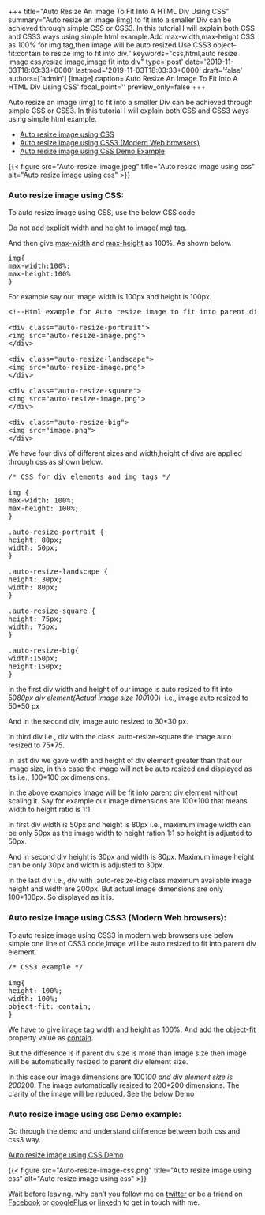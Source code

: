 +++
title="Auto Resize An Image To Fit Into A HTML Div Using CSS"
summary="Auto resize an image (img) to fit into a smaller Div can be achieved through simple CSS or CSS3. In this tutorial I will explain both CSS and CSS3 ways using simple html example.Add max-width,max-height CSS as 100% for img tag,then image will be auto resized.Use CSS3 object-fit:contain to resize img to fit into div."
keywords="css,html,auto resize image css,resize image,image fit into div"
type='post'
date='2019-11-03T18:03:33+0000'
lastmod='2019-11-03T18:03:33+0000'
draft='false'
authors=['admin']
[image]
caption='Auto Resize An Image To Fit Into A HTML Div Using CSS'
focal_point=''
preview_only=false
+++








Auto resize an image (img) to fit into a smaller Div can be achieved through simple CSS or CSS3. In this tutorial I will explain both CSS and CSS3 ways using simple html example.

<ul><li><a href="#withcss">Auto resize image using CSS</a></li><li><a href="#withcss3">Auto resize image using CSS3 (Modern Web browsers)</a></li><li><a href="#htmlDemo">Auto resize image using CSS Demo Example</a></li></ul>

{{< figure src="Auto-resize-image.jpeg" title="Auto resize image using css" alt="Auto resize image using css" >}}

### Auto resize image using CSS:

To auto resize image using CSS, use the below CSS code

Do not add explicit width and height to image(img) tag.

And then give <span style="text-decoration: underline;">max-width</span> and <span style="text-decoration: underline;">max-height</span> as 100%. As shown below.

<pre>img{
max-width:100%;
max-height:100%
}</pre>

For example say our image width is 100px and height is 100px.

<pre>&lt;!--Html example for Auto resize image to fit into parent div using CSS--&gt;

&lt;div class="auto-resize-portrait"&gt;
&lt;img src="auto-resize-image.png"&gt;
&lt;/div&gt;

&lt;div class="auto-resize-landscape"&gt;
&lt;img src="auto-resize-image.png"&gt;
&lt;/div&gt;

&lt;div class="auto-resize-square"&gt;
&lt;img src="auto-resize-image.png"&gt;
&lt;/div&gt;

&lt;div class="auto-resize-big"&gt;
&lt;img src="image.png"&gt;
&lt;/div&gt;</pre>

We have four divs of different sizes and width,height of divs are applied through css as shown below.

<pre>/* CSS for div elements and img tags */

img {
max-width: 100%;
max-height: 100%;
}

.auto-resize-portrait {
height: 80px;
width: 50px;
}

.auto-resize-landscape {
height: 30px;
width: 80px;
}

.auto-resize-square {
height: 75px;
width: 75px;
}

.auto-resize-big{
width:150px;
height:150px;
}</pre>

In the first div width and height of our image is auto resized to fit into 50*80px div element(Actual image size 100*100)&nbsp; i.e., image auto resized to 50*50 px

And in the second div, image auto resized to 30*30 px.

In third div i.e., div with the class .auto-resize-square the image auto resized to 75*75.

In last div we gave width and height of div element greater than that our image size, in this case the image will not be auto resized and displayed as its i.e., 100*100 px dimensions.

In the above examples Image will be fit into parent div element without scaling it. Say for example our image dimensions are 100*100 that means width to height ratio is 1:1.

In first div width is 50px and height is 80px i.e., maximum image width can be only 50px as the image width to height ration 1:1 so height is adjusted to 50px.

And in second div height is 30px and width is 80px. Maximum image height can be only 30px and width is adjusted to 30px.

In the last div i.e., div with&nbsp;.auto-resize-big class maximum available image height and width are 200px. But actual image dimensions are only 100*100px. So displayed as it is.

### Auto resize image using CSS3 (Modern Web browsers):

To auto resize image using CSS3 in modern web browsers use&nbsp;below simple one line of CSS3 code,image will be auto resized to fit into parent div element.

<pre>/* CSS3 example */

img{
height: 100%;
width: 100%;
object-fit: contain;
}</pre>

We have to give image tag width and height as 100%. And add the <span style="text-decoration: underline;">object-fit</span> property value as <span style="text-decoration: underline;">contain</span>.

But the difference is if parent div size is more than image size then image will be automatically resized to parent div element size.

In this case our image dimensions are 100*100 and div element size is 200*200. The image automatically resized to 200*200 dimensions. The clarity of the image will be reduced. See the below Demo

### Auto resize image using css Demo example:

Go through the demo and understand difference between both css and css3 way.

<a href="http://jsfiddle.net/arungudelli/v3rtxa5n/" target="_blank" rel="nofollow noopener">Auto resize image using CSS Demo</a>

{{< figure src="Auto-resize-image-css.png" title="Auto resize image using css" alt="Auto resize image using css" >}}

Wait before leaving.
why can’t you follow me on <a href="https://twitter.com/arungudelli" target="_blank">twitter</a> or be a friend on <a href="https://www.facebook.com/gudelliArun" target="_blank">Facebook</a> or <a href="https://plus.google.com/+ArunkumarGudelli" target="_blank">googlePlus</a> or <a href="https://www.linkedin.com/in/arungudelli/" target="_blank">linkedn</a> to get in touch with me.







